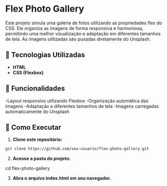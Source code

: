 # Flex Photo Gallery

Este projeto simula uma galeria de fotos utilizando as propriedades flex do CSS. Ele organiza as imagens de forma responsiva e harmoniosa, permitindo uma melhor visualização e adaptação em diferentes tamanhos de tela. As imagens utilizadas são puxadas diretamente do Unsplash.

## 📌 Tecnologias Utilizadas

- **HTML**
- **CSS (Flexbox)**

## 🎯 Funcionalidades

-Layout responsivo utilizando Flexbox
-Organização automática das imagens
-Adaptação a diferentes tamanhos de tela
-Imagens carregadas automaticamente do Unsplash

## 🚀 Como Executar

1. **Clone este repositório:**
  ```bash
  git clone https://github.com/seu-usuario/flex-photo-gallery.git
  ```

2. **Acesse a pasta do projeto:**

cd flex-photo-gallery

3. **Abra o arquivo index.html em seu navegador.**
